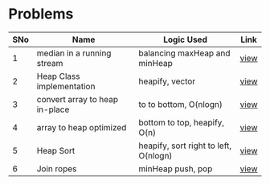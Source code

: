 # Problems

SNo | Name | Logic Used | Link |
----|------|------------|------|
1 | median in a running stream | balancing maxHeap and minHeap | [view](median_running_stream.cpp)
2 | Heap Class implementation | heapify, vector | [view](heap_implementation.cpp) 
3 | convert array to heap in-place | to to bottom, O(nlogn) | [view](array_to_heap.cpp)
4 | array to heap optimized | bottom to top, heapify, O(n) | [view](array_to_heap_optimized.cpp)
5 | Heap Sort | heapify, sort right to left, O(nlogn) | [view](heapsort.cpp)
6 | Join ropes | minHeap push, pop | [view](join_ropes.cpp)